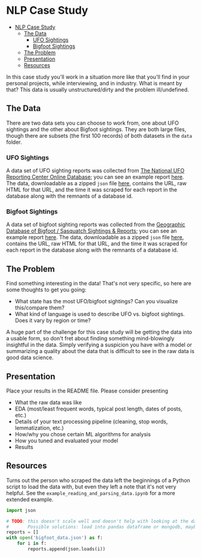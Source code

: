 # NLP Case Study
- [NLP Case Study](#nlp-case-study)
  - [The Data](#the-data)
      - [UFO Sightings](#ufo-sightings)
      - [Bigfoot Sightings](#bigfoot-sightings)
  - [The Problem](#the-problem)
  - [Presentation](#presentation)
  - [Resources](#resources)

In this case study you'll work in a situation more like that you'll find in your personal projects, while interviewing, and in industry. What is meant by that? This data is usually unstructured/dirty and the problem ill/undefined.

## The Data

There are two data sets you can choose to work from, one about UFO sightings and the other about Bigfoot sightings.  They are both large files, though there are subsets (the first 100 records) of both datasets in the `data` folder.

### UFO Sightings

A data set of UFO sighting reports was collected from [The National UFO Reporting Center Online Database](http://www.nuforc.org/webreports.html); you can see an example report [here](http://www.nuforc.org/webreports/133/S133931.html). The data, downloadable as a zipped `json` file [here](https://s3.amazonaws.com/ufodatafordarren/ufodata.json.zip), contains the URL, raw HTML for that URL, and the time it was scraped for each report in the database along with the remnants of a database id.

### Bigfoot Sightings

A data set of bigfoot sighting reports was collected from the [Geographic Database of Bigfoot / Sasquatch Sightings & Reports](http://www.bfro.net/gdb/); you can see an example report [here](http://www.bfro.net/GDB/show_report.asp?id=13038). The data, downloadable as a zipped `json` file [here](https://s3.amazonaws.com/ufodatafordarren/bigfoot_data.json.zip), contains the URL, raw HTML for that URL, and the time it was scraped for each report in the database along with the remnants of a database id.

## The Problem

Find something interesting in the data! That's not very specific, so here are some thoughts to get you going:
* What state has the most UFO/bigfoot sightings? Can you visualize this/compare them?
* What kind of language is used to describe UFO vs. bigfoot sightings. Does it vary by region or time?

A huge part of the challenge for this case study will be getting the data into a usable form, so don't fret about finding something mind-blowingly insightful in the data. Simply verifying a suspicion you have with a model or summarizing a quality about the data that is difficult to see in the raw data is good data science.

## Presentation  
Place your results in the README file.  Please consider presenting  
* What the raw data was like
* EDA (most/least frequent words, typical post length, dates of posts, etc.)
* Details of your text processing pipeline (cleaning, stop words, lemmatization, etc.)  
* How/why you chose certain ML algorithms for analysis  
* How you tuned and evaluated your model  
* Results

## Resources

Turns out the person who scraped the data left the beginnings of a Python script to load the data with, but even they left a note that it's not very helpful.  See the `example_reading_and_parsing_data.ipynb` for a more extended example.

```python
import json

# TODO: this doesn't scale well and doesn't help with looking at the data.
#       Possible solutions: load into pandas dataframe or mongodb, maybe both.
reports = []
with open('bigfoot_data.json') as f:
    for i in f:
        reports.append(json.loads(i))
```